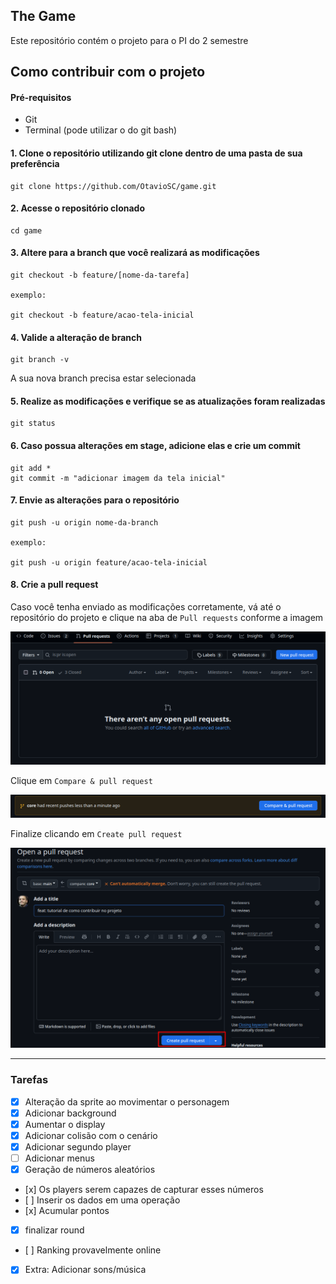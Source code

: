 ## The Game

Este repositório contém o projeto para o PI do 2 semestre

## Como contribuir com o projeto

#### Pré-requisitos
- Git
- Terminal (pode utilizar o do git bash)

#### 1. Clone o repositório utilizando git clone dentro de uma pasta de sua preferência
```
git clone https://github.com/OtavioSC/game.git
```

#### 2. Acesse o repositório clonado
```
cd game
```

#### 3. Altere para a branch que você realizará as modificações
```
git checkout -b feature/[nome-da-tarefa]

exemplo:

git checkout -b feature/acao-tela-inicial
```
#### 4. Valide a alteração de branch
```
git branch -v
```

A sua nova branch precisa estar selecionada

#### 5. Realize as modificações e verifique se as atualizações foram realizadas
```
git status
```

#### 6. Caso possua alterações em stage, adicione elas e crie um commit
```
git add *
git commit -m "adicionar imagem da tela inicial"
```

#### 7. Envie as alterações para o repositório
```
git push -u origin nome-da-branch

exemplo:

git push -u origin feature/acao-tela-inicial
```

#### 8. Crie a pull request
Caso você tenha enviado as modificações corretamente, vá até o repositório do projeto e clique na aba de `Pull requests` conforme a imagem

![alt text](.github/assets/pull-requests-section.png)

Clique em `Compare & pull request`

![alt text](.github/assets/create-pull-request.png)

Finalize clicando em `Create pull request`

![alt text](.github/assets/pull-request-button.png)

------

### Tarefas

- [x] Alteração da sprite ao movimentar o personagem
- [x] Adicionar background
- [x] Aumentar o display
- [x] Adicionar colisão com o cenário
- [x] Adicionar segundo player
- [ ] Adicionar menus
- [x] Geração de números aleatórios
- ⁠[x] Os players serem capazes de capturar esses números
- ⁠[ ] Inserir os dados em uma operação
- ⁠[x] Acumular pontos
- [x] ⁠finalizar round
- ⁠[ ] Ranking provavelmente online
- [x] Extra: Adicionar sons/música
